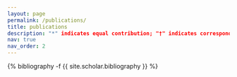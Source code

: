 ```yaml
---
layout: page
permalink: /publications/
title: publications
description: "*" indicates equal contribution; "†" indicates corresponding author.
nav: true
nav_order: 2
---
```

<!-- _pages/publications.md -->
<div class="publications">

{% bibliography -f {{ site.scholar.bibliography }} %}

</div>
